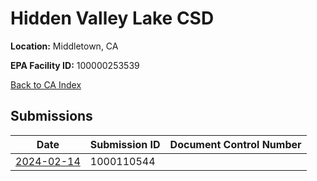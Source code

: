 # Hidden Valley Lake CSD

**Location:** Middletown, CA

**EPA Facility ID:** 100000253539

[Back to CA Index](../../index.md)

## Submissions

| Date | Submission ID | Document Control Number |
|------|--------------|-------------------------|
| [2024-02-14](submissions/1000110544.md) | 1000110544 |  |
